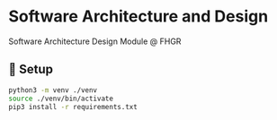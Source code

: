 # Software Architecture and Design
Software Architecture Design Module @ FHGR

## :rocket: Setup

```bash
python3 -m venv ./venv
source ./venv/bin/activate
pip3 install -r requirements.txt
```